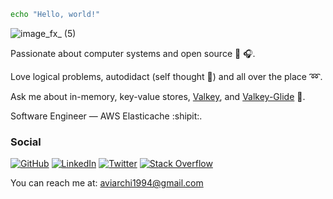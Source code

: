 
```sh
echo "Hello, world!"
```
![image_fx_ (5)](https://github.com/user-attachments/assets/7ee37a24-4764-43b3-a52b-3ece1b101bd9)



Passionate about computer systems and open source :wrench: :headphones:.  

Love logical problems, autodidact (self thought 🧐) and all over the place :loop:.  

Ask me about in-memory, key-value stores, [Valkey](https://github.com/valkey-io), and [Valkey-Glide](https://github.com/avifenesh/valkey-glide) :closed_lock_with_key:.  

Software Engineer — AWS Elasticache :shipit:. 

### Social
[![GitHub](https://img.shields.io/badge/GitHub-000000?style=flat&logo=github&logoColor=white)](https://github.com/avifenesh) [![LinkedIn](https://img.shields.io/badge/LinkedIn-000000?style=flat&logo=linkedin&logoColor=white)](https://www.linkedin.com/in/avi-fenesh/) [![Twitter](https://img.shields.io/badge/Twitter-000000?style=flat&logo=twitter&logoColor=white)](https://x.com/avi_fenesh) [![Stack Overflow](https://img.shields.io/badge/Stack%20Overflow-000000?style=flat&logo=stackoverflow&logoColor=white)](https://stackoverflow.com/users/12085223/avifen)

You can reach me at: aviarchi1994@gmail.com
